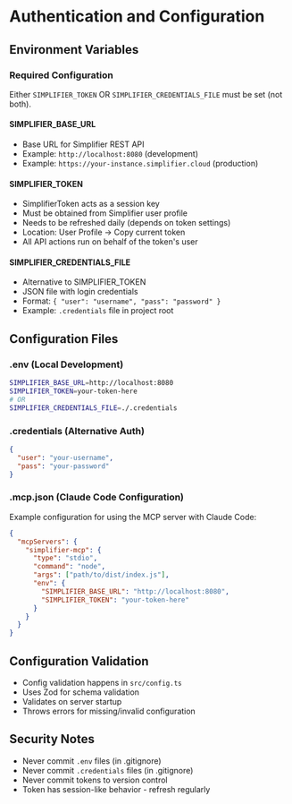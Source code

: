 # Authentication and Configuration

## Environment Variables

### Required Configuration
Either `SIMPLIFIER_TOKEN` OR `SIMPLIFIER_CREDENTIALS_FILE` must be set (not both).

#### SIMPLIFIER_BASE_URL
- Base URL for Simplifier REST API
- Example: `http://localhost:8080` (development)
- Example: `https://your-instance.simplifier.cloud` (production)

#### SIMPLIFIER_TOKEN
- SimplifierToken acts as a session key
- Must be obtained from Simplifier user profile
- Needs to be refreshed daily (depends on token settings)
- Location: User Profile → Copy current token
- All API actions run on behalf of the token's user

#### SIMPLIFIER_CREDENTIALS_FILE
- Alternative to SIMPLIFIER_TOKEN
- JSON file with login credentials
- Format: `{ "user": "username", "pass": "password" }`
- Example: `.credentials` file in project root

## Configuration Files

### .env (Local Development)
```bash
SIMPLIFIER_BASE_URL=http://localhost:8080
SIMPLIFIER_TOKEN=your-token-here
# OR
SIMPLIFIER_CREDENTIALS_FILE=./.credentials
```

### .credentials (Alternative Auth)
```json
{
  "user": "your-username",
  "pass": "your-password"
}
```

### .mcp.json (Claude Code Configuration)
Example configuration for using the MCP server with Claude Code:
```json
{
  "mcpServers": {
    "simplifier-mcp": {
      "type": "stdio",
      "command": "node",
      "args": ["path/to/dist/index.js"],
      "env": {
        "SIMPLIFIER_BASE_URL": "http://localhost:8080",
        "SIMPLIFIER_TOKEN": "your-token-here"
      }
    }
  }
}
```

## Configuration Validation
- Config validation happens in `src/config.ts`
- Uses Zod for schema validation
- Validates on server startup
- Throws errors for missing/invalid configuration

## Security Notes
- Never commit `.env` files (in .gitignore)
- Never commit `.credentials` files (in .gitignore)
- Never commit tokens to version control
- Token has session-like behavior - refresh regularly
